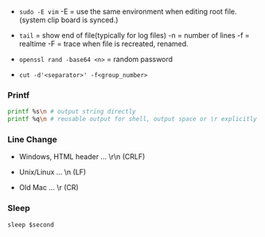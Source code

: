 


* `sudo -E vim`
-E = use the same environment when editing root file.(system clip board is synced.)

* `tail` = show end of file(typically for log files)
-n <number> = number of lines
-f = realtime
-F = trace when file is recreated, renamed.




* `openssl rand -base64 <n>` = random password

* `cut -d'<separator>' -f<group_number>`


### Printf

```bash
printf %s\n # output string directly
printf %q\n # reusable output for shell, output space or \r explicitly
```

### Line Change


* Windows, HTML header … \r\n (CRLF)

* Unix/Linux … \n (LF)

* Old Mac … \r (CR)


### Sleep
`sleep $second`

